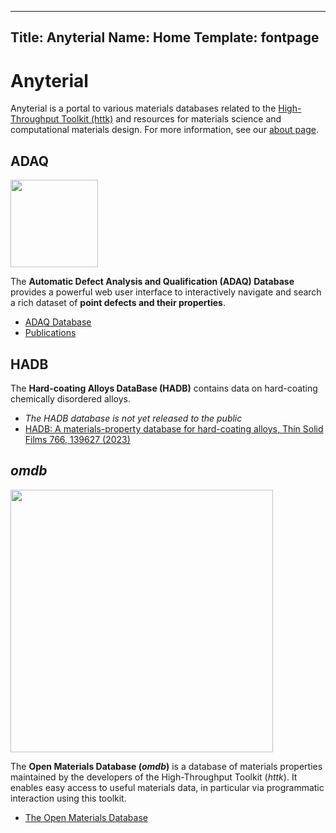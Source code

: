 -----------
Title: Anyterial
Name: Home
Template: fontpage
-----------

Anyterial
=========

Anyterial is a portal to various materials databases related to the [High-Throughput Toolkit (httk)](https://httk.org/) and resources for materials science and computational materials design.
For more information, see our [about page](about).

## ADAQ

<a href="http://defects.anyterial.se/"><img style="width: 10em; align: margin:0px auto;display:block" src="https://defects.anyterial.se/img/ADAQ_logo_header.png"></a>

The **Automatic Defect Analysis and Qualification (ADAQ) Database** provides a powerful web user interface to interactively navigate and search a rich dataset of **point defects and their properties**.

* [ADAQ Database](https://defects.anyterial.se)
* [Publications](https://defects.anyterial.se/publications)

## HADB

The **Hard-coating Alloys DataBase (HADB)** contains data on hard-coating chemically disordered alloys.

* *The HADB database is not yet released to the public*
* [HADB: A materials-property database for hard-coating alloys, Thin Solid Films 766, 139627 (2023)](https://doi.org/10.1016/j.tsf.2022.139627)

## *omdb*

<a href="http://openmaterialsdb.se/"><img style="width: 30em; align: margin:0px auto;display:block" src="https://openmaterialsdb.se/img/omdb-largebanner.jpg"></a>

The **Open Materials Database (*omdb*)** is a database of materials properties maintained by the developers of the High-Throughput Toolkit (*httk*). 
It enables easy access to useful materials data, in particular via programmatic interaction using this toolkit.

* [The Open Materials Database](https://openmaterialsdb.se)

